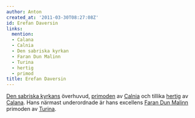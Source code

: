 ```yaml
---
author: Anton
created_at: '2011-03-30T08:27:08Z'
id: Erefan Daversin
links:
  mention:
  - Calana
  - Calnia
  - Den sabriska kyrkan
  - Faran Dun Malinn
  - Turina
  - hertig
  - primod
title: Erefan Daversin
---
```


[Den sabriska kyrkans] överhuvud, [primoden] av [Calnia] och tillika [hertig] av [Calana]. Hans
närmast underordnade är hans excellens [Faran Dun Malinn] primoden av [Turina].

  [Den sabriska kyrkans]: Den_sabriska_kyrkan
  [primoden]: primod
  [Calnia]: Calnia
  [hertig]: hertig
  [Calana]: Calana
  [Faran Dun Malinn]: Faran_Dun_Malinn
  [Turina]: Turina
